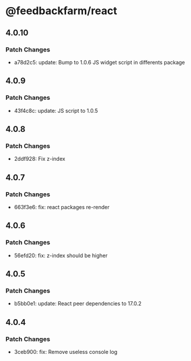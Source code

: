 # @feedbackfarm/react

## 4.0.10

### Patch Changes

- a78d2c5: update: Bump to 1.0.6 JS widget script in differents package

## 4.0.9

### Patch Changes

- 43f4c8c: update: JS script to 1.0.5

## 4.0.8

### Patch Changes

- 2ddf928: Fix z-index

## 4.0.7

### Patch Changes

- 663f3e6: fix: react packages re-render

## 4.0.6

### Patch Changes

- 56efd20: fix: z-index should be higher

## 4.0.5

### Patch Changes

- b5bb0e1: update: React peer dependencies to 17.0.2

## 4.0.4

### Patch Changes

- 3ceb900: fix: Remove useless console log
